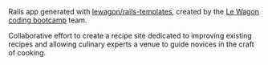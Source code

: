 Rails app generated with [lewagon/rails-templates](https://github.com/lewagon/rails-templates), created by the [Le Wagon coding bootcamp](https://www.lewagon.com) team.

Collaborative effort to create a recipe site dedicated to improving existing recipes and allowing culinary experts a venue to guide novices in the craft of cooking. 
